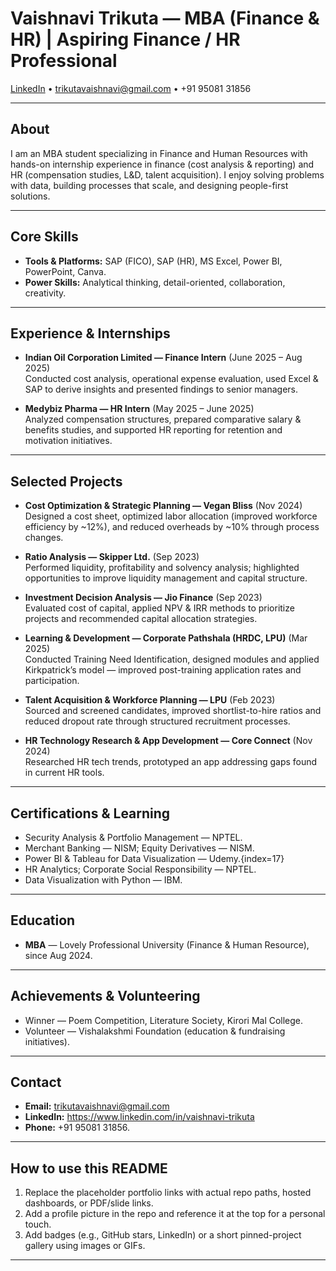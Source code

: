 # Vaishnavi Trikuta — MBA (Finance & HR) | Aspiring Finance / HR Professional

[LinkedIn](https://www.linkedin.com/in/vaishnavi-trikuta) • trikutavaishnavi@gmail.com • +91 95081 31856

---

## About
I am an MBA student specializing in Finance and Human Resources with hands-on internship experience in finance (cost analysis & reporting) and HR (compensation studies, L&D, talent acquisition). I enjoy solving problems with data, building processes that scale, and designing people-first solutions.

---

## Core Skills
- **Tools & Platforms:** SAP (FICO), SAP (HR), MS Excel, Power BI, PowerPoint, Canva.
- **Power Skills:** Analytical thinking, detail-oriented, collaboration, creativity.

---

## Experience & Internships
- **Indian Oil Corporation Limited — Finance Intern** (June 2025 – Aug 2025)  
  Conducted cost analysis, operational expense evaluation, used Excel & SAP to derive insights and presented findings to senior managers.

- **Medybiz Pharma — HR Intern** (May 2025 – June 2025)  
  Analyzed compensation structures, prepared comparative salary & benefits studies, and supported HR reporting for retention and motivation initiatives.

---

## Selected Projects
- **Cost Optimization & Strategic Planning — Vegan Bliss** (Nov 2024)  
  Designed a cost sheet, optimized labor allocation (improved workforce efficiency by ~12%), and reduced overheads by ~10% through process changes.

- **Ratio Analysis — Skipper Ltd.** (Sep 2023)  
  Performed liquidity, profitability and solvency analysis; highlighted opportunities to improve liquidity management and capital structure.

- **Investment Decision Analysis — Jio Finance** (Sep 2023)  
  Evaluated cost of capital, applied NPV & IRR methods to prioritize projects and recommended capital allocation strategies.

- **Learning & Development — Corporate Pathshala (HRDC, LPU)** (Mar 2025)  
  Conducted Training Need Identification, designed modules and applied Kirkpatrick’s model — improved post-training application rates and participation.

- **Talent Acquisition & Workforce Planning — LPU** (Feb 2023)  
  Sourced and screened candidates, improved shortlist-to-hire ratios and reduced dropout rate through structured recruitment processes.

- **HR Technology Research & App Development — Core Connect** (Nov 2024)  
  Researched HR tech trends, prototyped an app addressing gaps found in current HR tools.

---

## Certifications & Learning
- Security Analysis & Portfolio Management — NPTEL.
- Merchant Banking — NISM; Equity Derivatives — NISM.  
- Power BI & Tableau for Data Visualization — Udemy.{index=17}  
- HR Analytics; Corporate Social Responsibility — NPTEL.  
- Data Visualization with Python — IBM.

---

## Education
- **MBA** — Lovely Professional University (Finance & Human Resource), since Aug 2024. 

---

## Achievements & Volunteering
- Winner — Poem Competition, Literature Society, Kirori Mal College.
- Volunteer — Vishalakshmi Foundation (education & fundraising initiatives).
---

## Contact
- **Email:** trikutavaishnavi@gmail.com  
- **LinkedIn:** https://www.linkedin.com/in/vaishnavi-trikuta  
- **Phone:** +91 95081 31856.

---

## How to use this README
1. Replace the placeholder portfolio links with actual repo paths, hosted dashboards, or PDF/slide links.  
2. Add a profile picture in the repo and reference it at the top for a personal touch.  
3. Add badges (e.g., GitHub stars, LinkedIn) or a short pinned-project gallery using images or GIFs.

---
